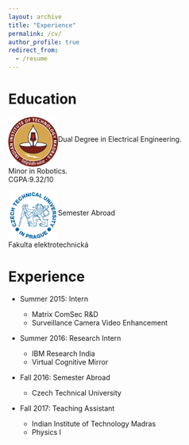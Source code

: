 ```yaml
---
layout: archive
title: "Experience"
permalink: /cv/
author_profile: true
redirect_from:
  - /resume
---
```

Education
======
<p> <img src="/images/logo.png" alt="Smiley face" align="middle" style="width:100px;height:100px;">Dual Degree in Electrical Engineering.
  <br> Minor in Robotics.<br> CGPA:9.32/10</p> 

<p> <img src="/images/ctu.jpg" alt="Smiley face" align="middle" style="width:100px;height:100px;">Semester Abroad
  <br>Fakulta elektrotechnická</p> 


Experience
======
* Summer 2015: Intern
  * Matrix ComSec R&D
  * Surveillance Camera Video Enhancement

* Summer 2016: Research Intern
  * IBM Research India
  * Virtual Cognitive Mirror
  
* Fall 2016: Semester Abroad
  * Czech Technical University

* Fall 2017: Teaching Assistant
  * Indian Institute of Technology Madras
  * Physics I
  
